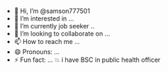- 👋 Hi, I’m @samson777501
- 👀 I’m interested in ...
- 🌱 I’m currently job seeker ..
- 💞️ I’m looking to collaborate on ...
- 📫 How to reach me ...
- 😄 Pronouns: ...
- ⚡ Fun fact: ...
  💥 i have BSC in public health officer 
<!---
samson777501/samson777501 is a ✨ special ✨ repository because its `README.md` (this file) appears on your GitHub profile.
You can click the Preview link to take a look at your changes.
--->
